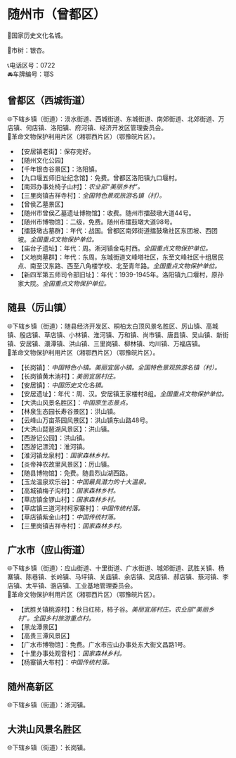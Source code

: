 # 随州市（曾都区）  
🚩国家历史文化名城。   
  
🌳市树：银杏。    
  
📞电话区号：0722  
🚘车牌编号：鄂S  

## 曾都区（西城街道）  
🌐下辖乡镇（街道）：涢水街道、西城街道、东城街道、南郊街道、北郊街道、万店镇、何店镇、洛阳镇、府河镇、经济开发区管理委员会。   
🚩革命文物保护利用片区（湘鄂西片区）（鄂豫皖片区）。   
  
* 【安居镇老街】：保存完好。   
* 【随州文化公园】  
* 【千年银杏谷景区】：洛阳镇。   
* 【九口堰五师旧址纪念馆】：免费。曾都区洛阳镇九口堰村。   
* 【南郊办事处椅子山村】：*农业部“美丽乡村”。*  
* 【三里岗镇吉祥寺村】：*全国特色景观旅游名镇（村）。*  
* 【曾侯乙墓景区】  
* 【随州市曾侯乙墓遗址博物馆】：收费。随州市擂鼓墩大道44号。   
* 【随州市博物馆】：二级，免费。随州市擂鼓墩大道98号。   
* 【擂鼓墩古墓群】：年代：战国。曾都区南郊街道擂鼓墩社区东团坡、西团坡。*全国重点文物保护单位。*  
* 【庙台子遗址】：年代：周。淅河镇金屯村西。*全国重点文物保护单位。*  
* 【义地岗墓群】：年代：东周。东城街道文峰塔社区，东至文峰社区十组居民点、南至汉东路、西至八角楼学校、北至青年路。*全国重点文物保护单位。*  
* 【新四军第五师司令部旧址】：年代：1939-1945年。洛阳镇九口堰村，原孙家大院。*全国重点文物保护单位。*  

## 随县（厉山镇）  
🌐下辖乡镇（街道）：随县经济开发区、桐柏太白顶风景名胜区、厉山镇、高城镇、殷店镇、草店镇、小林镇、淮河镇、万和镇、尚市镇、唐县镇、吴山镇、新街镇、安居镇、澴潭镇、洪山镇、三里岗镇、柳林镇、均川镇、万福店镇。    
🚩革命文物保护利用片区（湘鄂西片区）（鄂豫皖片区）。   
  
* 【长岗镇】：*中国特色小镇。美丽宜居小镇。全国特色景观旅游名镇（村）。*  
* 【长岗镇黄木淌村】：*美丽宜居村庄。*  
* 【安居镇】：*中国历史文化名镇。*  
* 【安居遗址】：年代：周、汉。安居镇王家楼村8组。*全国重点文物保护单位。*  
* 【大洪山风景名胜区】：*中国原生态景点。*  
* 【林泉生态园长寿谷景区】：洪山镇。   
* 【云峰山万亩茶园风景区】：洪山镇东山路48号。   
* 【大洪山琵琶湖风景区】：洪山镇。   
* 【西游记公园】：洪山镇。   
* 【西游记漂流】：淮河镇。   
* 【淮河镇龙泉村】：*国家森林乡村。*  
* 【炎帝神农故里风景区】：厉山镇。   
* 【随县博物馆】：免费。随县烈山湖西路。   
* 【玉龙温泉欢乐谷】：*中国最具潜力的十大温泉。*  
* 【高城镇梅子沟村】：*国家森林乡村。*  
* 【草店镇金锣山村】：*国家森林乡村。*  
* 【草店镇三道河村柯家寨村】：*中国传统村落。*  
* 【草店镇紫金山村】：*中国传统村落。*    
* 【三里岗镇吉祥寺村】：*国家森林乡村。*  

## 广水市（应山街道）  
🌐下辖乡镇（街道）：应山街道、十里街道、广水街道、城郊街道、武胜关镇、杨寨镇、陈巷镇、长岭镇、马坪镇、关庙镇、余店镇、吴店镇、郝店镇、蔡河镇、李店镇、太平镇、骆店镇、工业基地管理委员会。    
🚩革命文物保护利用片区（湘鄂西片区）（鄂豫皖片区）。   
  
* 【武胜关镇桃源村】：秋日红柿，柿子谷。*美丽宜居村庄。农业部“美丽乡村”。全国乡村旅游重点村。*  
* 【黑龙潭景区】  
* 【高贵三潭风景区】  
* 【广水市博物馆】：免费。广水市应山办事处东大街文昌路1号。   
* 【十里办事处观音村】：*国家森林乡村。*    
* 【杨寨镇大布村】：*中国传统村落。*      
  
## 随州高新区  
🌐下辖乡镇（街道）：淅河镇。    

## 大洪山风景名胜区    
🌐下辖乡镇（街道）：长岗镇。  